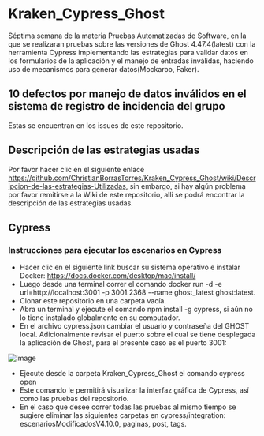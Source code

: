 # Kraken_Cypress_Ghost
Séptima semana de la materia Pruebas Automatizadas de Software, en la que se realizaran pruebas sobre las versiones de Ghost 4.47.4(latest) con la herramienta Cypress implementando las estrategias para validar datos en los formularios de la aplicación y el manejo de entradas inválidas, haciendo uso de mecanismos para generar datos(Mockaroo, Faker).
## 10 defectos por manejo de datos inválidos en el sistema de  registro de incidencia del grupo
Estas se encuentran en los issues de este repositorio.
## Descripción de las estrategias usadas
Por favor hacer clic en el siguiente enlace https://github.com/ChristianBorrasTorres/Kraken_Cypress_Ghost/wiki/Descripcion-de-las-estrategias-Utilizadas, sin embargo, si hay algún problema por favor remitirse a la Wiki de este repositorio, alli se podrá encontrar la descripción de las estrategias usadas.
## Cypress
### Instrucciones para ejecutar los escenarios en Cypress
- Hacer clic en el siguiente link buscar su sistema operativo e instalar Docker: https://docs.docker.com/desktop/mac/install/
- Luego desde una terminal correr el comando docker run -d -e url=http://localhost:3001 -p 3001:2368 --name ghost_latest ghost:latest.
- Clonar este repositorio en una carpeta vacía.
- Abra un terminal y ejecute el comando npm install -g cypress, si aún no lo tiene instalado globalmente en su computador.
- En el archivo cypress.json cambiar el usuario y contraseña del GHOST local. Adicionalmente revisar el puerto sobre el cual se tiene desplegada la aplicación de Ghost, para el presente caso es el puerto 3001:

![image](https://user-images.githubusercontent.com/98660561/168518369-6c034c54-885a-4d54-b3f2-01e292809e24.png)

- Ejecute desde la carpeta Kraken_Cypress_Ghost el comando cypress open
- Este comando le permitirá visualizar la interfaz gráfica de Cypress, así como las pruebas del repositorio.
- En el caso que desee correr todas las pruebas al mismo tiempo se sugiere eliminar las siguientes carpetas en cypress/integration: escenariosModificadosV4.10.0, paginas, post, tags.

